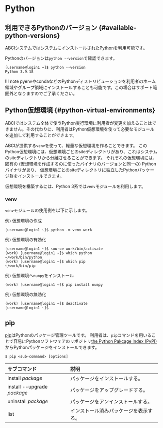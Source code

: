 # Python

## 利用できるPythonのバージョン {#available-python-versions}

ABCIシステムではシステムにインストールされた[Python](https://www.python.org/)を利用可能です。

Pythonのバージョンは`python --version`で確認できます。

```
[username@login1 ~]$ python --version
Python 3.9.18
```

!!! note
    pyenvやcondaなどのPythonディストリビューションを利用者のホーム領域やグループ領域にインストールすることも可能です。この場合はサポート範囲外となりますのでご了承ください。

## Python仮想環境 {#python-virtual-environments}

ABCIではシステム全体で使うPython実行環境に利用者が変更を加えることはできません。その代わりに、利用者はPython仮想環境を使って必要なモジュールを追加して利用することができます。

ABCIが提供する`venv`を使って、軽量な仮想環境を作ることできます。
このPython仮想環境には、仮想環境ごとのsiteディレクトリがあり、これはシステムのsiteディレクトリから分離させることができます。
それぞれの仮想環境には、固有の (仮想環境を作成するのに使ったバイナリのバージョンと同一の) Pythonバイナリがあり、
仮想環境ごとのsiteディレクトリに独立したPythonパッケージ群をインストールできます。

仮想環境を構築するには、Python 3系では`venv`モジュールを利用します。

### venv

`venv`モジュールの使用例を以下に示します。

例) 仮想環境の作成

```
[username@login1 ~]$ python -m venv work
```

例) 仮想環境の有効化

```
[username@login1 ~]$ source work/bin/activate
(work) [username@login1 ~]$ which python
~/work/bin/python
(work) [username@login1 ~]$ which pip
~/work/bin/pip
```

例) 仮想環境へ`numpy`をインストール

```
(work) [username@login1 ~]$ pip install numpy
```

例) 仮想環境の無効化

```
(work) [username@login1 ~]$ deactivate
[username@login1 ~]$
```

## pip

[pip](https://pip.pypa.io/en/stable/)はPythonのパッケージ管理ツールです。
利用者は、`pip`コマンドを用いることで容易にPythonソフトウェアのリポジトリ[the Python Pakcage Index (PyPI)](https://pypi.org/)からPythonパッケージをインストールできます。

```
$ pip <sub-command> [options]
```

| サブコマンド | 説明 |
|:--|:--|
| install *package* | パッケージをインストールする。 |
| install --upgrade *package* | パッケージをアップグレードする。 |
| uninstall *package* | パッケージをアンインストールする。 |
| list | インストール済みパッケージを表示する。 |
